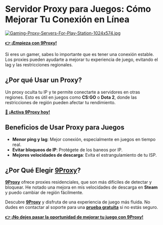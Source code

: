# Servidor Proxy para Juegos: Cómo Mejorar Tu Conexión en Línea

[![Gaming-Proxy-Servers-For-Play-Station-1024x574.jpg](https://i.postimg.cc/FFLWMVyC/Gaming-Proxy-Servers-For-Play-Station-1024x574.jpg)](https://postimg.cc/PNdQZZF1)

**[👉 ¡Empieza con 9Proxy!](https://9proxy.com/pricing?utm_source=Web2.0&utm_medium=Github&utm_id=sophie89)**

Si eres un gamer, sabes lo importante que es tener una conexión estable. Los proxies pueden ayudarte a mejorar tu experiencia de juego, evitando el lag y las restricciones regionales.

## ¿Por qué Usar un Proxy?
Un proxy oculta tu IP y te permite conectarte a servidores en otras regiones. Esto es útil en juegos como **CS:GO** o **Dota 2**, donde las restricciones de región pueden afectar tu rendimiento.

**[🎯 ¡Activa 9Proxy hoy!](https://9proxy.com/?utm_source=Web2.0&utm_medium=Github&utm_id=sophie89)**

## Beneficios de Usar Proxy para Juegos
- **Menor ping y lag**: Mejor conexión, especialmente en juegos en tiempo real.
- **Evitar bloqueos de IP**: Protégete de los baneos por IP.
- **Mejores velocidades de descarga**: Evita el estrangulamiento de tu ISP.

## ¿Por Qué Elegir **[9Proxy](https://9proxy.com/?utm_source=Web2.0&utm_medium=Github&utm_id=sophie89)**?
**[9Proxy](https://9proxy.com/?utm_source=Web2.0&utm_medium=Github&utm_id=sophie89)** ofrece proxies residenciales, que son más difíciles de detectar y bloquear. He notado una mejora en mis velocidades de descarga en **Steam** y puedo cambiar de región fácilmente.

Descubre **[9Proxy](https://9proxy.com/?utm_source=Web2.0&utm_medium=Github&utm_id=sophie89)** y disfruta de una experiencia de juego más fluida. No dudes en contactar al soporte para una **[prueba gratuita](https://9proxy.com/pricing?utm_source=Web2.0&utm_medium=Github&utm_id=sophie89)** si no estás seguro.

**[👉 ¡No dejes pasar la oportunidad de mejorar tu juego con 9Proxy!](https://9proxy.com/?utm_source=Web2.0&utm_medium=Github&utm_id=sophie89)**
